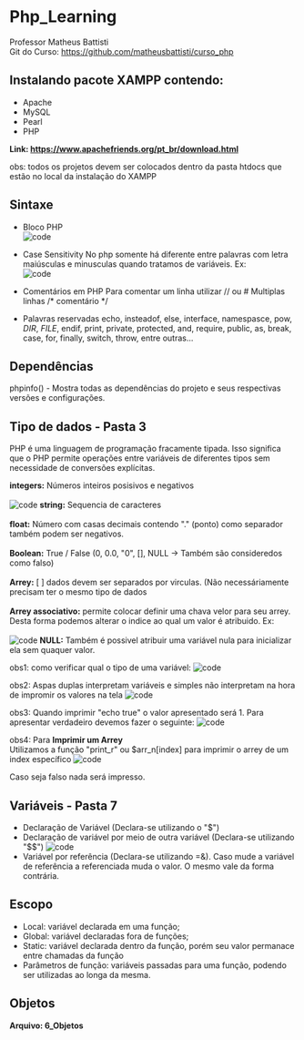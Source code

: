 # Php_Learning

Professor Matheus Battisti <br>
Git do Curso: https://github.com/matheusbattisti/curso_php

## Instalando pacote XAMPP contendo:

- Apache
- MySQL
- Pearl
- PHP

<b>Link: https://www.apachefriends.org/pt_br/download.html </b>

obs: todos os projetos devem ser colocados dentro da pasta htdocs que estão no local da instalação do XAMPP

## Sintaxe

- Bloco PHP <br>
![code](https://github.com/user-attachments/assets/56c7f6f2-0811-41f8-96e0-d1ebb7a801d7)

- Case Sensitivity
No php somente há diferente entre palavras com letra maiúsculas e minusculas quando tratamos de variáveis. Ex: <br>
![code](https://github.com/user-attachments/assets/8690d9ad-7ca2-4407-87d8-0ac7ba11acbc)

- Comentários em PHP
Para comentar um linha utilizar // ou #
Multiplas linhas /* comentário */

- Palavras reservadas
echo, insteadof, else, interface, namespasce, pow, _DIR_, _FILE_, endif, print, private, protected, and, require, public, as, break, case, for, finally, switch, throw, entre outras...

## Dependências

phpinfo() - Mostra todas as dependências do projeto e seus respectivas versões e configurações.

## Tipo de dados - Pasta 3

PHP é uma linguagem de programação fracamente tipada. Isso significa que o PHP permite operações entre variáveis de diferentes tipos sem necessidade de conversões explícitas. 

<b>integers:</b> Números inteiros posisivos e negativos <br><br>
![code](https://github.com/user-attachments/assets/4b63ef0d-06c4-4e6c-bd04-b93bb53d817a)
<b>string:</b> Sequencia de caracteres<br><br>
<b>float:</b> Número com casas decimais contendo "." (ponto) como separador também podem ser negativos.<br><br>
<b>Boolean:</b> True / False (0, 0.0, "0", [], NULL -> Também são consideredos como falso)<br><br>
<b>Arrey:</b> [ ] dados devem ser separados por virculas. (Não necessáriamente precisam ter o mesmo tipo de dados<br><br>
<b>Arrey associativo:</b> permite colocar definir uma chava velor para seu arrey. Desta forma podemos alterar o indice ao qual um valor é atribuido. Ex: <br><br>
![code](https://github.com/user-attachments/assets/3cb1eb1e-ea9c-4f3d-8489-008fb5ad0062)
<b>NULL:</b> Também é possivel atribuir uma variável nula para inicializar ela sem quaquer valor.

obs1: como verificar qual o tipo de uma variável:
![code](https://github.com/user-attachments/assets/fbe30f86-4295-432a-8d86-130d7884d58f)

obs2: Aspas duplas interpretam variáveis e simples não interpretam na hora de impromir os valores na tela
![code](https://github.com/user-attachments/assets/18c4979c-3f47-44d9-849e-35e1a9e53f66)

obs3: Quando imprimir "echo true" o valor apresentado será 1. Para apresentar verdadeiro devemos fazer o seguinte: 
![code](https://github.com/user-attachments/assets/369cc225-134a-487e-bed7-794ce133cc9c)

obs4: Para <b>Imprimir um Arrey </b><br>
Utilizamos a função "print_r" ou $arr_n[index] para imprimir o arrey de um index específico
![code](https://github.com/user-attachments/assets/e6b7bd0c-b2b1-4dc7-bb83-8433eaa35dde)

Caso seja falso nada será impresso. 

## Variáveis - Pasta 7

- Declaração de Variável (Declara-se utilizando o "$") 
- Declaração de variável por meio de outra variável (Declara-se utilizando "$$")
  ![code](https://github.com/user-attachments/assets/5da32661-1647-4cd6-b5ac-52e16dd82832)
- Variável por referência (Declara-se utilizando =&). Caso mude a variável de referência a referenciada muda o valor. O mesmo vale da forma contrária.

## Escopo

- Local: variável declarada em uma função;
- Global: variável declaradas fora de funções;
- Static: variável declarada dentro da função, porém seu valor permanace entre chamadas da função
- Parâmetros de função: variáveis passadas para uma função, podendo ser utilizadas ao longa da mesma.

## Objetos

<b>Arquivo: 6_Objetos</b>











